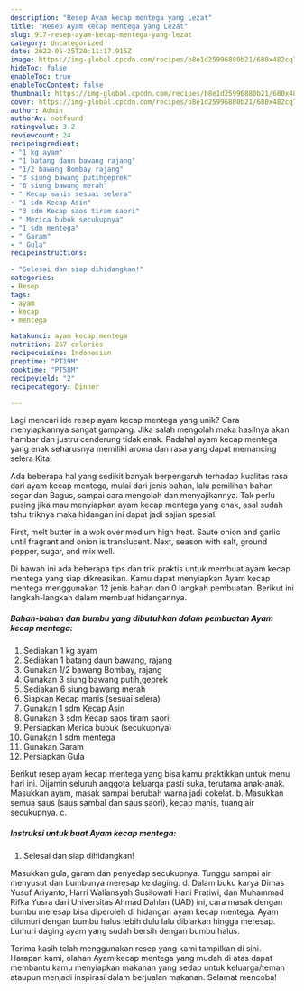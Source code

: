 ```yaml
---
description: "Resep Ayam kecap mentega yang Lezat"
title: "Resep Ayam kecap mentega yang Lezat"
slug: 917-resep-ayam-kecap-mentega-yang-lezat
category: Uncategorized
date: 2022-05-25T20:11:17.915Z
image: https://img-global.cpcdn.com/recipes/b8e1d25996880b21/680x482cq70/ayam-kecap-mentega-foto-resep-utama.jpg
hideToc: false
enableToc: true
enableTocContent: false
thumbnail: https://img-global.cpcdn.com/recipes/b8e1d25996880b21/680x482cq70/ayam-kecap-mentega-foto-resep-utama.jpg
cover: https://img-global.cpcdn.com/recipes/b8e1d25996880b21/680x482cq70/ayam-kecap-mentega-foto-resep-utama.jpg
author: Admin
authorAv: notfound
ratingvalue: 3.2
reviewcount: 24
recipeingredient:
- "1 kg ayam"
- "1 batang daun bawang rajang"
- "1/2 bawang Bombay rajang"
- "3 siung bawang putihgeprek"
- "6 siung bawang merah"
- " Kecap manis sesuai selera"
- "1 sdm Kecap Asin"
- "3 sdm Kecap saos tiram saori"
- " Merica bubuk secukupnya"
- "1 sdm mentega"
- " Garam"
- " Gula"
recipeinstructions:

- "Selesai dan siap dihidangkan!"
categories:
- Resep
tags:
- ayam
- kecap
- mentega

katakunci: ayam kecap mentega 
nutrition: 267 calories
recipecuisine: Indonesian
preptime: "PT19M"
cooktime: "PT58M"
recipeyield: "2"
recipecategory: Dinner

---
```





Lagi mencari ide resep ayam kecap mentega yang unik? Cara menyiapkannya sangat gampang. Jika salah mengolah maka hasilnya akan hambar dan justru cenderung tidak enak. Padahal ayam kecap mentega yang enak seharusnya memiliki aroma dan rasa yang dapat memancing selera Kita.





Ada beberapa hal yang sedikit banyak berpengaruh terhadap kualitas rasa dari ayam kecap mentega, mulai dari jenis bahan, lalu pemilihan bahan segar dan Bagus, sampai cara mengolah dan menyajikannya. Tak perlu pusing jika mau menyiapkan ayam kecap mentega yang enak,      asal sudah tahu triknya maka hidangan ini dapat jadi sajian spesial.














First, melt butter in a wok over medium high heat. Sauté onion and garlic until fragrant and onion is translucent. Next, season with salt, ground pepper, sugar, and mix well.






Di bawah ini ada beberapa tips dan trik praktis untuk membuat ayam kecap mentega yang siap dikreasikan. Kamu dapat menyiapkan Ayam kecap mentega menggunakan 12 jenis bahan dan 0 langkah pembuatan. Berikut ini langkah-langkah dalam membuat hidangannya.

<!--inarticleads1-->

##### Bahan-bahan dan bumbu yang dibutuhkan dalam pembuatan Ayam kecap mentega:

1. Sediakan 1 kg ayam
1. Sediakan 1 batang daun bawang, rajang
1. Gunakan 1/2 bawang Bombay, rajang
1. Gunakan 3 siung bawang putih,geprek
1. Sediakan 6 siung bawang merah
1. Siapkan  Kecap manis (sesuai selera)
1. Gunakan 1 sdm Kecap Asin
1. Gunakan 3 sdm Kecap saos tiram saori,
1. Persiapkan  Merica bubuk (secukupnya)
1. Gunakan 1 sdm mentega
1. Gunakan  Garam
1. Persiapkan  Gula


Berikut resep ayam kecap mentega yang bisa kamu praktikkan untuk menu hari ini. Dijamin seluruh anggota keluarga pasti suka, terutama anak-anak. Masukkan ayam, masak sampai berubah warna jadi cokelat. b. Masukkan semua saus (saus sambal dan saus saori), kecap manis, tuang air secukupnya. c. 

<!--inarticleads2-->

##### Instruksi untuk buat Ayam kecap mentega:


1. Selesai dan siap dihidangkan!

Masukkan gula, garam dan penyedap secukupnya. Tunggu sampai air menyusut dan bumbunya meresap ke daging. d. Dalam buku karya Dimas Yusuf Ariyanto, Harri Waliansyah Susilowati Hani Pratiwi, dan Muhammad Rifka Yusra dari Universitas Ahmad Dahlan (UAD) ini, cara masak dengan bumbu meresap bisa diperoleh di hidangan ayam kecap mentega. Ayam dilumuri dengan bumbu halus lebih dulu lalu dibiarkan hingga meresap. Lumuri daging ayam yang sudah bersih dengan bumbu halus. 

Terima kasih telah menggunakan resep yang kami tampilkan di sini. Harapan kami, olahan Ayam kecap mentega yang mudah di atas dapat membantu kamu menyiapkan makanan yang sedap untuk keluarga/teman ataupun menjadi inspirasi dalam berjualan makanan. Selamat mencoba!
